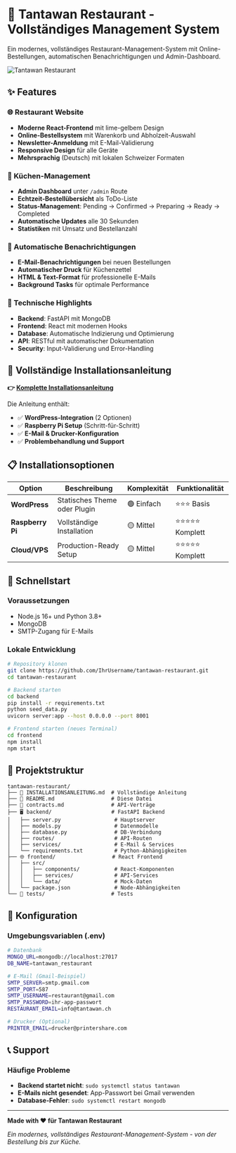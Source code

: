 # 🍜 Tantawan Restaurant - Vollständiges Management System

Ein modernes, vollständiges Restaurant-Management-System mit Online-Bestellungen, automatischen Benachrichtigungen und Admin-Dashboard.

![Tantawan Restaurant](https://images.unsplash.com/photo-1558618666-fcd25c85cd64?w=800&h=400&fit=crop&crop=center)

## ✨ Features

### 🌐 Restaurant Website
- **Moderne React-Frontend** mit lime-gelbem Design
- **Online-Bestellsystem** mit Warenkorb und Abholzeit-Auswahl
- **Newsletter-Anmeldung** mit E-Mail-Validierung
- **Responsive Design** für alle Geräte
- **Mehrsprachig** (Deutsch) mit lokalen Schweizer Formaten

### 🍳 Küchen-Management
- **Admin Dashboard** unter `/admin` Route
- **Echtzeit-Bestellübersicht** als ToDo-Liste
- **Status-Management**: Pending → Confirmed → Preparing → Ready → Completed
- **Automatische Updates** alle 30 Sekunden
- **Statistiken** mit Umsatz und Bestellanzahl

### 📧 Automatische Benachrichtigungen
- **E-Mail-Benachrichtigungen** bei neuen Bestellungen
- **Automatischer Druck** für Küchenzettel
- **HTML & Text-Format** für professionelle E-Mails
- **Background Tasks** für optimale Performance

### 🚀 Technische Highlights
- **Backend**: FastAPI mit MongoDB
- **Frontend**: React mit modernen Hooks
- **Database**: Automatische Indizierung und Optimierung
- **API**: RESTful mit automatischer Dokumentation
- **Security**: Input-Validierung und Error-Handling

## 📖 Vollständige Installationsanleitung

**👉 [Komplette Installationsanleitung](INSTALLATIONSANLEITUNG.md)**

Die Anleitung enthält:
- ✅ **WordPress-Integration** (2 Optionen)
- ✅ **Raspberry Pi Setup** (Schritt-für-Schritt)
- ✅ **E-Mail & Drucker-Konfiguration**
- ✅ **Problembehandlung und Support**

## 📋 Installationsoptionen

| Option | Beschreibung | Komplexität | Funktionalität |
|--------|-------------|-------------|----------------|
| **WordPress** | Statisches Theme oder Plugin | 🟢 Einfach | ⭐⭐⭐ Basis |
| **Raspberry Pi** | Vollständige Installation | 🟡 Mittel | ⭐⭐⭐⭐⭐ Komplett |
| **Cloud/VPS** | Production-Ready Setup | 🟡 Mittel | ⭐⭐⭐⭐⭐ Komplett |

## 🚀 Schnellstart

### Voraussetzungen
- Node.js 16+ und Python 3.8+
- MongoDB
- SMTP-Zugang für E-Mails

### Lokale Entwicklung
```bash
# Repository klonen
git clone https://github.com/IhrUsername/tantawan-restaurant.git
cd tantawan-restaurant

# Backend starten
cd backend
pip install -r requirements.txt
python seed_data.py
uvicorn server:app --host 0.0.0.0 --port 8001

# Frontend starten (neues Terminal)
cd frontend
npm install
npm start
```

## 📁 Projektstruktur

```
tantawan-restaurant/
├── 📖 INSTALLATIONSANLEITUNG.md  # Vollständige Anleitung
├── 📄 README.md                  # Diese Datei
├── 📄 contracts.md               # API-Verträge
├── 🖥️ backend/                   # FastAPI Backend
│   ├── server.py                 # Hauptserver
│   ├── models.py                 # Datenmodelle
│   ├── database.py               # DB-Verbindung
│   ├── routes/                   # API-Routen
│   ├── services/                 # E-Mail & Services
│   └── requirements.txt          # Python-Abhängigkeiten
├── 🌐 frontend/                  # React Frontend
│   ├── src/
│   │   ├── components/           # React-Komponenten
│   │   ├── services/             # API-Services
│   │   └── data/                 # Mock-Daten
│   └── package.json              # Node-Abhängigkeiten
└── 🧪 tests/                     # Tests
```

## 🔧 Konfiguration

### Umgebungsvariablen (.env)
```bash
# Datenbank
MONGO_URL=mongodb://localhost:27017
DB_NAME=tantawan_restaurant

# E-Mail (Gmail-Beispiel)
SMTP_SERVER=smtp.gmail.com
SMTP_PORT=587
SMTP_USERNAME=restaurant@gmail.com
SMTP_PASSWORD=ihr-app-passwort
RESTAURANT_EMAIL=info@tantawan.ch

# Drucker (Optional)
PRINTER_EMAIL=drucker@printershare.com
```

## 📞 Support

### Häufige Probleme
- **Backend startet nicht**: `sudo systemctl status tantawan`
- **E-Mails nicht gesendet**: App-Passwort bei Gmail verwenden
- **Database-Fehler**: `sudo systemctl restart mongodb`

---

**Made with ❤️ für Tantawan Restaurant**

*Ein modernes, vollständiges Restaurant-Management-System - von der Bestellung bis zur Küche.*
